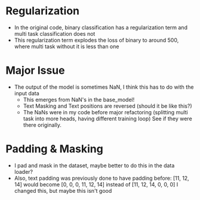# Regularization

* In the original code, binary classification has a regularization term and multi task classification does not
* This regularization term explodes the loss of binary to around 500, where multi task without it is less than one

# Major Issue

* The output of the model is sometimes NaN, I think this has to do with the input data
    * This emerges from NaN's in the base_model!
    * Text Masking and Text positions are reversed (should it be like this?)
    * The NaNs were in my code before major refactoring (splitting multi task into more heads, having different training loop)
    See if they were there originally.

# Padding & Masking

* I pad and mask in the dataset, maybe better to do this in the data loader?
* Also, text padding was previously done to have padding before: [11, 12, 14] would become [0, 0, 0, 11, 12, 14] instead of [11, 12, 14, 0, 0, 0]
  I changed this, but maybe this isn't good